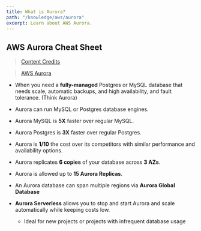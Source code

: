 ```yaml
---
title: What is Aurora?
path: "/knowledge/aws/aurora"
excerpt: Learn about AWS Aurora.
---
```


## AWS Aurora Cheat Sheet

> [Content Credits](https://www.youtube.com/watch?v=Ia-UEYYR44s)

> [AWS Aurora](https://aws.amazon.com/aurora/)

* When you need a **fully-managed** Postgres or MySQL database that needs scale, automatic backups, and high availability, and fault tolerance. (Think Aurora)

* Aurora can run MySQL or Postgres database engines.

* Aurora MySQL is **5X** faster over regular MySQL.

* Aurora Postgres is **3X** faster over regular Postgres.

* Aurora is **1/10** the cost over its competitors with similar performance and availability options.

* Aurora replicates **6 copies** of your database across **3 AZs**.

* Aurora is allowed up to **15 Aurora Replicas**.

* An Aurora database can span multiple regions via **Aurora Global Database**

* **Aurora Serverless** allows you to stop and start Aurora and scale automatically while keeping costs low.
  * Ideal for new projects or projects with infrequent database usage